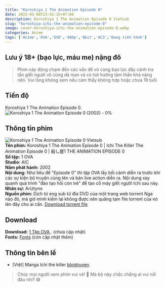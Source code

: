 ```yaml
---
title: "Koroshiya 1 The Animation Episode 0"
date: 2023-05-08T23:41:15+07:00
description: Koroshiya 1 The Animation Episode 0 Vietsub
slug: "koroshiya-ichi-the-animation-episode-0"
image: cover-koroshiya-ichi-the-animation-episode-0.webp
categories: Anime
tags: ['Anime','OVA','DVD','480p','8bit','AC3','Đang tiến hành']
---
```

## Lưu ý 18+ (bạo lực, máu me) nặng đô
> Phim này động chạm đến các vấn đề vô cùng bạo lực đầy cảnh tra tấn giết người vô cùng dã man và có hơi hướng tâm thần khá nặng nên. Vui lòng không xem nếu cảm thấy không hợp hoặc chưa 18 tuổi
## Tiến độ   
Koroshiya 1 The Animation Episode 0. ![Koroshiya 1 The Animation Episode 0 (2002) - 0%](https://progress-bar.dev/0?title=tiến-độ)  
## Thông tin phim   
![Koroshiya 1 The Animation Episode 0 Vietsub](koroshiya-ichi-the-animation-episode-0-1.webp)  
**Tên phim:** Koroshiya 1 The Animation Episode 0 | Ichi The Killer The Animation Episode 0 | 殺し屋1 THE ANIMATION EPISODE 0   
**Số tập:** 1 OVA  
**Studio:** AIC   
**Năm phát hành:** 2002   
**Nội dung:** Như tiêu đề "Episode 0" thì tập OVA lấy bối cảnh diễn ra trước khi các sự kiện bộ truyện cùng tên và bản live action diễn ra. Nội dung xay quanh quá trình "đào tạo hồi còn trẻ" để tạo cổ máy giết người Ichi sau này.
**Nhân sự:** Ariztyno   
**Nguồn phim:** Dịch từ eng sub từ đĩa DVD của một trang web torrent Nga nào đó, mà giờ mình kiếm lại không được nên quăng tạm file torrent của nó lên đây cho ai cần. [Download torrent file](/torrent/ICHI_THE_KILLER.torrent)   
## Download  
**Download:** [1 Tập OVA ](https://terabox.com/). (chưa cập nhật)  
**Fonts:** [Fonts](https://github.com/Ariztynfansub/ichi-za-laki/archive/refs/heads/main.zip) (còn cập nhật thêm)  
## Thông tin bên lề  
- [Việt] Manga Ichi the killer [blogtruyen](https://blogtruyen.vn/4913/ichi-the-killer).   
> Chúc mọi người xem phim vui vẻ! 🙂 Mà bộ này chắc chẳng ai vui nổi đâu nhỉ? 😅
